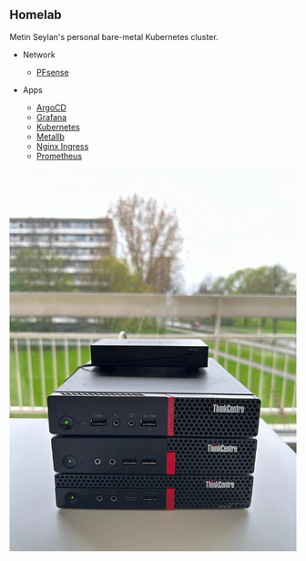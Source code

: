 ## Homelab

Metin Seylan's personal bare-metal Kubernetes cluster.

- Network
    - [PFsense](https://www.pfsense.org/)

- Apps
  - [ArgoCD](https://argoproj.github.io/argo-cd/)
  - [Grafana](https://grafana.com/)
  - [Kubernetes](https://kubernetes.io/)
  - [Metallb](https://metallb.universe.tf/)
  - [Nginx Ingress](https://kubernetes.github.io/ingress-nginx/)
  - [Prometheus](https://prometheus.io/)

![bare metal home servers](./image.jpg)

